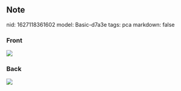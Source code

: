 ## Note
nid: 1627118361602
model: Basic-d7a3e
tags: pca
markdown: false

### Front
<img src="paste-523881208997ebb1b9a57a0bdee42d3e94cb0ae3.jpg">

### Back
<img src="paste-0c0533fc4d3034984b3296adfdea16717ab53643.jpg">
